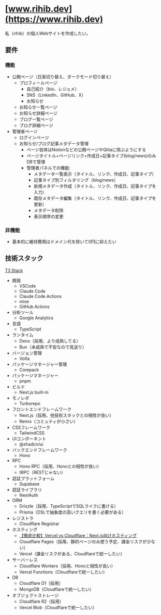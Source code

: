# [www.rihib.dev](https://www.rihib.dev)

私（rihib）の個人Webサイトを作成したい。

## 要件

### 機能

- 公開ページ（日英切り替え、ダークモード切り替え）
  - プロフィールページ
    - 自己紹介（bio、レジュメ）
    - SNS（LinkedIn、GitHub、X）
    - お知らせ
  - お知らせ一覧ページ
  - お知らせ詳細ページ
  - ブログ一覧ページ
  - ブログ詳細ページ
- 管理者ページ
  - ログインページ
  - お知らせ/ブログ記事メタデータ管理
    - ページ自体はNotionなどの公開ページやQiitaに飛ぶようにする
    - ページタイトル+ページリンク+作成日+記事タイプ(blog/news)のみDBで管理
    - 管理者パネルでの機能:
      - メタデータ一覧表示（タイトル、リンク、作成日、記事タイプ）
      - 記事タイプ別フィルタリング（blog/news）
      - 新規メタデータ作成（タイトル、リンク、作成日、記事タイプを入力）
      - 既存メタデータ編集（タイトル、リンク、作成日、記事タイプを更新）
      - メタデータ削除
      - 表示順序の変更

### 非機能

- 基本的に維持費用はドメイン代を除いて0円に抑えたい

## 技術スタック

[T3 Stack](https://create.t3.gg/ja/introduction)

- 開発
  - VSCode
  - Claude Code
  - Claude Code Actions
  - mise
  - GitHub Actions
- 分析ツール
  - Google Analytics
- 言語
  - TypeScript
- ランタイム
  - Deno（採用、より成熟してる）
  - Bun（未成熟で不安なので見送り）
- バージョン管理
  - Volta
- パッケージマネージャー管理
  - Corepack
- パッケージマネージャー
  - pnpm
- ビルド
  - Next.js built-in
- モノレポ
  - Turborepo
- フロントエンドフレームワーク
  - Next.js（採用、他技術スタックとの相性が良い）
  - Remix（コミュティが小さい）
- CSSフレームワーク
  - TailwindCSS
- UIコンポーネント
  - @shadcn/ui
- バックエンドフレームワーク
  - Hono
- RPC
  - Hono RPC（採用、Honoとの相性が良い）
  - tRPC（RESTじゃない）
- 認証プラットフォーム
  - Supabase
- 認証ライブラリ
  - NextAuth
- ORM
  - Drizzle（採用、TypeScriptでSQLライクに書ける）
  - Prisma（DSLで抽象度の高いクエリを書く必要がある）
- レジストラ
  - Cloudflare Registrar
- ホスティング
  - [【徹底比較】Vercel vs Cloudflare：Next.js向けホスティング](https://qiita.com/syukan3/items/037a5ff83c9282ecd7e8)
  - Cloudflare Pages（採用、静的ページのみ使う予定、課金リスクが少ない）
  - Vercel（課金リスクがある、Cloudflareで統一したい）
- サーバーレス
  - Cloudflare Workers（採用、Honoと相性が良い）
  - Vercel Functions（Cloudflareで統一したい）
- DB
  - Cloudflare D1（採用）
  - MongoDB（Cloudflareで統一したい）
- オブジェクトストレージ
  - Cloudflare R2（採用）
  - Vercel Blob（Cloudflareで統一したい）
